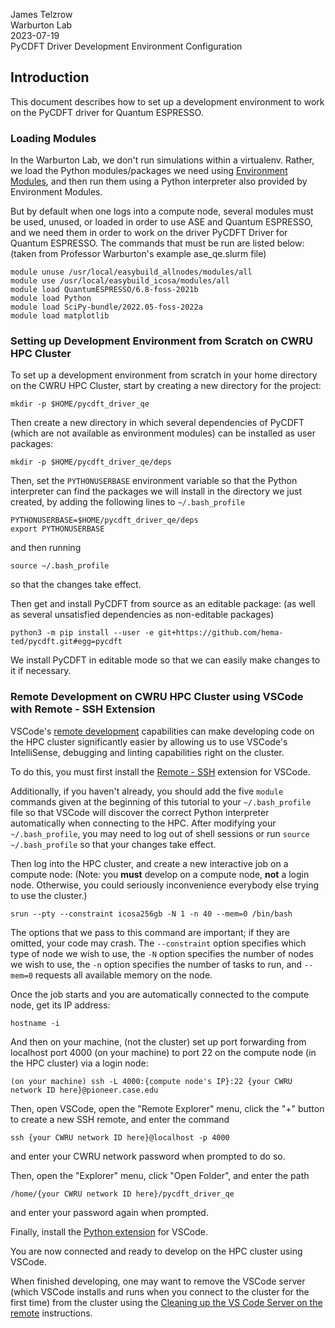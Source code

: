 James Telzrow \
Warburton Lab \
2023-07-19 \
PyCDFT Driver Development Environment Configuration

## Introduction

This document describes how to set up a development environment to work on the PyCDFT driver for Quantum ESPRESSO.

### Loading Modules

In the Warburton Lab, we don't run simulations within a virtualenv.
Rather, we load the Python modules/packages we need using [Environment Modules](https://modules.sourceforge.net), and then run them using a Python interpreter also provided by Environment Modules.

But by default when one logs into a compute node, several modules 
must be used, unused, or loaded in order to use ASE and Quantum ESPRESSO, and we need them in order to work on the driver PyCDFT Driver for Quantum ESPRESSO. The commands that must be run are listed below: (taken from Professor Warburton's example ase_qe.slurm file)

```
module unuse /usr/local/easybuild_allnodes/modules/all
module use /usr/local/easybuild_icosa/modules/all
module load QuantumESPRESSO/6.8-foss-2021b
module load Python
module load SciPy-bundle/2022.05-foss-2022a
module load matplotlib
```

### Setting up Development Environment from Scratch on CWRU HPC Cluster

To set up a development environment from scratch in your home directory on the CWRU HPC Cluster, start by creating a new directory for the project:
```
mkdir -p $HOME/pycdft_driver_qe
```
Then create a new directory in which several dependencies of PyCDFT (which are not available as environment modules) can be installed as user packages:
```
mkdir -p $HOME/pycdft_driver_qe/deps
```
Then, set the `PYTHONUSERBASE` environment variable so that the Python interpreter can find the packages we will install in the directory we just created, by adding the following lines to `~/.bash_profile`
```
PYTHONUSERBASE=$HOME/pycdft_driver_qe/deps
export PYTHONUSERBASE
```
and then running
```
source ~/.bash_profile
```
so that the changes take effect.

Then get and install PyCDFT from source as an editable package: (as well as several unsatisfied dependencies as non-editable packages)
```
python3 -m pip install --user -e git+https://github.com/hema-ted/pycdft.git#egg=pycdft
```
We install PyCDFT in editable mode so that we can easily make changes to it if necessary.

### Remote Development on CWRU HPC Cluster using VSCode with Remote - SSH Extension

VSCode's [remote development](https://code.visualstudio.com/docs/remote/troubleshooting#_extension-tips) capabilities can make developing code on the HPC cluster significantly easier by allowing us to use VSCode's IntelliSense, debugging and linting capabilities right on the cluster.

To do this, you must first install the [Remote - SSH](https://marketplace.visualstudio.com/items?itemName=ms-vscode-remote.remote-ssh) extension for VSCode.

Additionally, if you haven't already, you should add the five `module` commands given at the beginning of this tutorial to your `~/.bash_profile` file so that VSCode will discover the correct Python interpreter automatically when connecting to the HPC. After modifying your `~/.bash_profile`, you may need to log out of shell sessions or run `source ~/.bash_profile` so that your changes take  effect.

Then log into the HPC cluster, and create a new interactive job on a compute node: (Note: you **must** develop on a compute node, **not** a login node. Otherwise, you could seriously inconvenience everybody else trying to use the cluster.)

```
srun --pty --constraint icosa256gb -N 1 -n 40 --mem=0 /bin/bash
```

The options that we pass to this command are important; if they are  omitted, your code may crash. The `--constraint` option specifies which type of node we wish to use, the `-N` option specifies the number of nodes we wish to use, the `-n` option specifies the number of tasks to run, and `--mem=0` requests all available memory on the node.

Once the job starts and you are automatically connected to the compute node, get its IP address:
```
hostname -i
```
And then on your machine, (not the cluster) set up port forwarding from localhost port 4000 (on your machine) to port 22 on the compute node (in the HPC cluster) via a login node:
```
(on your machine) ssh -L 4000:{compute node's IP}:22 {your CWRU network ID here}@pioneer.case.edu
```
Then, open VSCode, open the "Remote Explorer" menu, click the "+" button to create a new SSH remote, and enter the command
```
ssh {your CWRU network ID here}@localhost -p 4000
```
and enter your CWRU network password when prompted to do so.

Then, open the "Explorer" menu, click "Open Folder", and enter the path
```
/home/{your CWRU network ID here}/pycdft_driver_qe
```
and enter your password again when prompted.

Finally, install the [Python extension](https://marketplace.visualstudio.com/items?itemName=ms-python.python) for VSCode.

You are now connected and ready to develop on the HPC cluster using VSCode.

When finished developing, one may want to remove the VSCode server (which VSCode installs and runs when you connect to the cluster for the first time) from the cluster using the [Cleaning up the VS Code Server on the remote](https://code.visualstudio.com/docs/remote/troubleshooting#_extension-tips) instructions.